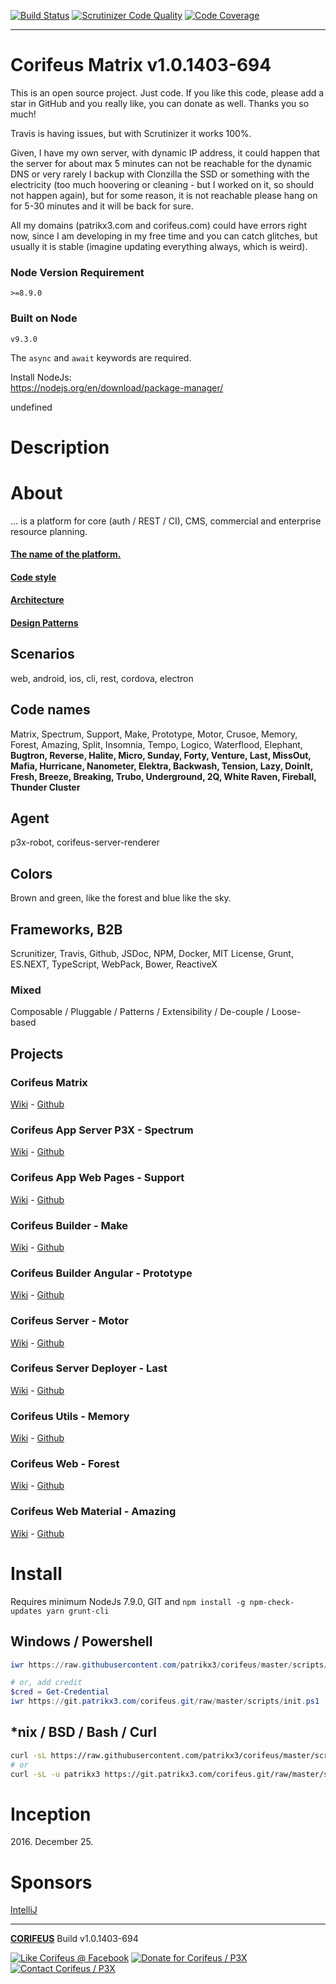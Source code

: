 [//]: #@corifeus-header

 [![Build Status](https://travis-ci.org/patrikx3/corifeus.svg?branch=master)](https://travis-ci.org/patrikx3/corifeus)  [![Scrutinizer Code Quality](https://scrutinizer-ci.com/g/patrikx3/corifeus/badges/quality-score.png?b=master)](https://scrutinizer-ci.com/g/patrikx3/corifeus/?branch=master)  [![Code Coverage](https://scrutinizer-ci.com/g/patrikx3/corifeus/badges/coverage.png?b=master)](https://scrutinizer-ci.com/g/patrikx3/corifeus/?branch=master)  
 
---
# Corifeus Matrix v1.0.1403-694  

This is an open source project. Just code. If you like this code, please add a star in GitHub and you really like, you can donate as well. Thanks you so much!

Travis is having issues, but with Scrutinizer it works 100%.

Given, I have my own server, with dynamic IP address, it could happen that the server for about max 5 minutes can not be reachable for the dynamic DNS or very rarely I backup with Clonzilla the SSD or something with the electricity (too much hoovering or cleaning - but I worked on it, so should not happen again), but for some reason, it is not reachable please hang on for 5-30 minutes and it will be back for sure. 

All my domains (patrikx3.com and corifeus.com) could have errors right now, since I am developing in my free time and you can catch glitches, but usually it is stable (imagine updating everything always, which is weird).

### Node Version Requirement 
``` 
>=8.9.0 
```  
   
### Built on Node 
``` 
v9.3.0
```   
   
The ```async``` and ```await``` keywords are required.

Install NodeJs:    
https://nodejs.org/en/download/package-manager/    

undefined

# Description  

                        
[//]: #@corifeus-header:end



# About

... is a platform for core (auth / REST / CI), CMS, commercial and enterprise resource planning. 

#### [The name of the platform.](https://en.wikipedia.org/wiki/Coryphaeus)

#### [Code style](artifacts/readme/code-style.md)

#### [Architecture](artifacts/readme/arthictecture/overview.md)

#### [Design Patterns](artifacts/readme/patterns.md)

## Scenarios
web, android, ios, cli, rest, cordova, electron

## Code names
Matrix, Spectrum, Support, Make, Prototype, Motor, Crusoe, Memory, Forest, Amazing, Split, Insomnia, Tempo, Logico, Waterflood, Elephant, **Bugtron, Reverse, Halite, Micro, Sunday, Forty, Venture, Last, MissOut, Mafia, Hurricane, Nanometer, Elektra, Backwash, Tension, Lazy, DoinIt, Fresh, Breeze, Breaking, Trubo, Underground, 2Q, White Raven, Fireball, Thunder Cluster** 

## Agent
p3x-robot, corifeus-server-renderer

## Colors
Brown and green, like the forest and blue like the sky.

## Frameworks, B2B
Scrunitizer, Travis, Github, JSDoc, NPM, Docker, MIT License, Grunt, ES.NEXT, TypeScript, WebPack, Bower, ReactiveX

### Mixed
Composable / Pluggable / Patterns / Extensibility / De-couple / Loose-based

## Projects

[//]: #@corifeus-projects
### Corifeus Matrix 
[Wiki](https://pages.corifeus.com/corifeus) - [Github](https://github.com/patrikx3/corifeus)              
  
### Corifeus App Server P3X - Spectrum 
[Wiki](https://pages.corifeus.com/corifeus-app-server-patrikx3) - [Github](https://github.com/patrikx3/corifeus-app-server-patrikx3)              
  
### Corifeus App Web Pages - Support 
[Wiki](https://pages.corifeus.com/corifeus-app-web-pages) - [Github](https://github.com/patrikx3/corifeus-app-web-pages)              
  
### Corifeus Builder - Make 
[Wiki](https://pages.corifeus.com/corifeus-builder) - [Github](https://github.com/patrikx3/corifeus-builder)              
  
### Corifeus Builder Angular - Prototype 
[Wiki](https://pages.corifeus.com/corifeus-builder-angular) - [Github](https://github.com/patrikx3/corifeus-builder-angular)              
  
### Corifeus Server - Motor 
[Wiki](https://pages.corifeus.com/corifeus-server) - [Github](https://github.com/patrikx3/corifeus-server)              
  
### Corifeus Server Deployer - Last 
[Wiki](https://pages.corifeus.com/corifeus-server-deployer) - [Github](https://github.com/patrikx3/corifeus-server-deployer)              
  
### Corifeus Utils - Memory 
[Wiki](https://pages.corifeus.com/corifeus-utils) - [Github](https://github.com/patrikx3/corifeus-utils)              
  
### Corifeus Web - Forest 
[Wiki](https://pages.corifeus.com/corifeus-web) - [Github](https://github.com/patrikx3/corifeus-web)              
  
### Corifeus Web Material - Amazing 
[Wiki](https://pages.corifeus.com/corifeus-web-material) - [Github](https://github.com/patrikx3/corifeus-web-material)              
  

[//]: #@corifeus-projects:end


# Install
Requires minimum NodeJs 7.9.0, GIT and ```npm install -g npm-check-updates yarn grunt-cli```

## Windows / Powershell
```powershell
iwr https://raw.githubusercontent.com/patrikx3/corifeus/master/scripts/init.ps1 -UseBasicParsing | iex

# or, add credit
$cred = Get-Credential
iwr https://git.patrikx3.com/corifeus.git/raw/master/scripts/init.ps1  -Credential $cred -UseBasicParsing | iex
```

## \*nix / BSD / Bash / Curl
```bash
curl -sL https://raw.githubusercontent.com/patrikx3/corifeus/master/scripts/init.sh | bash -
# or
curl -sL -u patrikx3 https://git.patrikx3.com/corifeus.git/raw/master/scripts/init.sh | bash -
```

# Inception

2016\. December 25.

# Sponsors 

[IntelliJ](https://www.jetbrains.com/buy/opensource/?product=idea)

[//]: #@corifeus-footer

---

[**CORIFEUS**](https://pages.corifeus.com/corifeus) Build v1.0.1403-694 

[![Like Corifeus @ Facebook](https://img.shields.io/badge/LIKE-Corifeus-3b5998.svg)](https://www.facebook.com/corifeus.software) [![Donate for Corifeus / P3X](https://img.shields.io/badge/Donate-Corifeus-003087.svg)](https://www.paypal.com/cgi-bin/webscr?cmd=_donations&business=LFRV89WPRMMVE&lc=HU&item_name=Patrik%20Laszlo&item_number=patrikx3&currency_code=HUF&bn=PP%2dDonationsBF%3abtn_donate_SM%2egif%3aNonHosted)  [![Contact Corifeus / P3X](https://img.shields.io/badge/Contact-P3X-ff9900.svg)](https://www.patrikx3.com/en/front/contact) 


 

[//]: #@corifeus-footer:end
